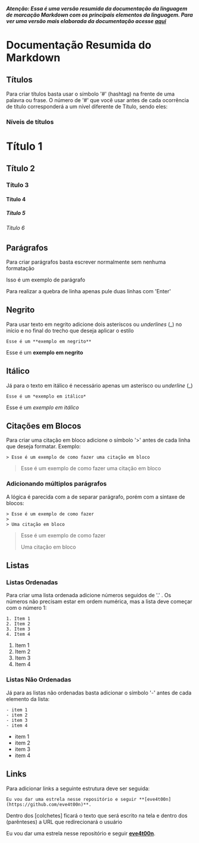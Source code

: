 ***Atenção: Essa é uma versão resumida da documentação da linguagem de marcação Markdown com os principais elementos da linguagem. Para ver uma versão mais elaborada da documentação acesse [aqui](https://markdown.net.br/sintaxe-basica/)***

# Documentação Resumida do Markdown

## Títulos

Para criar títulos basta usar o símbolo '#' (hashtag) na frente de uma palavra ou frase. O número de '#' que você usar antes de cada ocorrência de título corresponderá a um nível diferente de Título, sendo eles:

### Níveis de títulos

# Título 1
## Título 2
### Título 3
#### Título 4
##### Título 5
###### Título 6

## Parágrafos

Para criar parágrafos basta escrever normalmente sem nenhuma formatação

Isso é um exemplo de parágrafo

Para realizar a quebra de linha apenas pule duas linhas com 'Enter'

## Negrito

Para usar texto em negrito adicione dois asteríscos ou *underlines* (_) no início e no final do trecho que deseja aplicar o estilo

```
Esse é um **exemplo em negrito**
```

Esse é um **exemplo em negrito**

## Itálico

Já para o texto em itálico é necessário apenas um asterísco ou *underline* (_)

```
Esse é um *exemplo em itálico*
```

Esse é um *exemplo em itálico*

## Citações em Blocos

Para criar uma citação em bloco adicione o símbolo '>' antes de cada linha que deseja formatar. Exemplo:

```
> Esse é um exemplo de como fazer uma citação em bloco
```

> Esse é um exemplo de como fazer uma citação em bloco

### Adicionando múltiplos parágrafos

A lógica é parecida com a de separar parágrafo, porém com a sintaxe de blocos:

```
> Esse é um exemplo de como fazer
>
> Uma citação em bloco
```
> Esse é um exemplo de como fazer
>
> Uma citação em bloco

## Listas

### Listas Ordenadas

Para criar uma lista ordenada adicione números seguidos de '.' . Os números não precisam estar em ordem numérica, mas a lista deve começar com o número 1:

```
1. Item 1
2. Item 2
3. Item 3
4. Item 4
```

1. Item 1
2. Item 2
3. Item 3
4. Item 4

### Listas Não Ordenadas

Já para as listas não ordenadas basta adicionar o símbolo '-' antes de cada elemento da lista:

```
- item 1
- item 2
- item 3
- item 4
```

- item 1
- item 2
- item 3
- item 4

## Links

Para adicionar links a seguinte estrutura deve ser seguida:

```
Eu vou dar uma estrela nesse repositório e seguir **[eve4t00n](https://github.com/eve4t00n)**.
```

Dentro dos [colchetes] ficará o texto que será escrito na tela e dentro dos (parênteses) a URL que redirecionará o usuário

Eu vou dar uma estrela nesse repositório e seguir **[eve4t00n](https://github.com/eve4t00n)**.